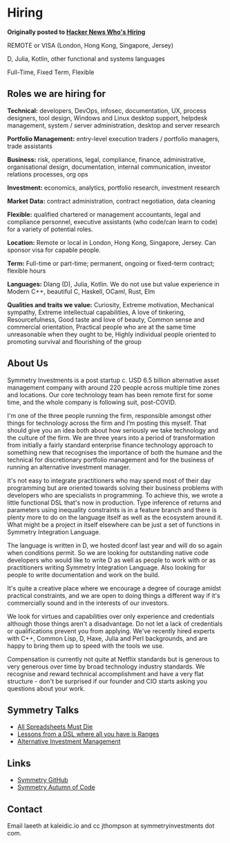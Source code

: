 # Hiring

**Originally posted to [Hacker News Who's Hiring](https://news.ycombinator.com/item?id=24987221)**

REMOTE or VISA (London, Hong Kong, Singapore, Jersey)

D, Julia, Kotlin, other functional and systems languages

Full-Time, Fixed Term, Flexible


## Roles we are hiring for

**Technical:** developers, DevOps, infosec, documentation, UX, process designers, tool design, Windows and Linux desktop support, helpdesk management, system / server administration, desktop and server research

**Portfolio Management:** entry-level execution traders / portfolio managers, trade assistants

**Business:** risk, operations, legal, compliance, finance, administrative, organisational design, documentation, internal communication, investor relations processes, org ops

**Investment:** economics, analytics, portfolio research, investment research

**Market Data:** contract administration, contract negotiation, data cleaning

**Flexible:** qualified chartered or management accountants, legal and compliance personnel, executive assistants (who code/can learn to code) for a variety of potential roles.

**Location:** Remote or local in London, Hong Kong, Singapore, Jersey. Can sponsor visa for capable people.

**Term:** Full-time or part-time; permanent, ongoing or fixed-term contract; flexible hours

**Languages:** Dlang (D), Julia, Kotlin. We do not use but value experience in Modern C++, beautiful C, Haskell, OCaml, Rust, Elm

**Qualities and traits we value:** Curiosity, Extreme motivation, Mechanical sympathy, Extreme intellectual capabilities, A love of tinkering, Resourcefulness, Good taste and love of beauty, Common sense and commercial orientation, Practical people who are at the same time unreasonable when they ought to be, Highly individual people oriented to promoting survival and flourishing of the group


## About Us

Symmetry Investments is a post startup c. USD 6.5 billion alternative asset management company with around 220 people across multiple time zones and locations. Our core technology team has been remote first for some time, and the whole company is following suit, post-COVID.

I'm one of the three people running the firm, responsible amongst other things for technology across the firm and I’m posting this myself. That should give you an idea both about how seriously we take technology and the culture of the firm. We are three years into a period of transformation from initially a fairly standard enterprise finance technology approach to something new that recognises the importance of both the humane and the technical for discretionary portfolio management and for the business of running an alternative investment manager.

It's not easy to integrate practitioners who may spend most of their day programming but are oriented towards solving their business problems with developers who are specialists in programming. To achieve this, we wrote a little functional DSL that's now in production. Type inference of returns and parameters using inequality constraints is in a feature branch and there is plenty more to do on the language itself as well as the ecosystem around it. What might be a project in itself elsewhere can be just a set of functions in Symmetry Integration Language.

The language is written in D, we hosted dconf last year and will do so again when conditions permit. So we are looking for outstanding native code developers who would like to write D as well as people to work with or as practitioners writing Symmetry Integration Language. Also looking for people to write documentation and work on the build.

It's quite a creative place where we encourage a degree of courage amidst practical constraints, and we are open to doing things a different way if it's commercially sound and in the interests of our investors.

We look for virtues and capabilities over only experience and credentials although those things aren't a disadvantage. Do not let a lack of credentials or qualifications prevent you from applying. We've recently hired experts with C++, Common Lisp, D, Haxe, Julia and Perl backgrounds, and are happy to bring them up to speed with the tools we use.

Compensation is currently not quite at Netflix standards but is generous to very generous over time by broad technology industry standards. We recognise and reward technical accomplishment and have a very flat structure - don't be surprised if our founder and CIO starts asking you questions about your work.


## Symmetry Talks

- [All Spreadsheets Must Die](https://www.youtube.com/watch?v=FZi9CSB9_kk)
- [Lessons from a DSL where all you have is Ranges](https://www.youtube.com/watch?v=BtuzSlKRmzA)
- [Alternative Investment Management](https://www.youtube.com/watch?v=1rMq-4rWgis)


## Links

- [Symmetry GitHub](https://github.com/symmetryinvestments)
- [Symmetry Autumn of Code](https://dlang.org/blog/2020/08/23/symmetry-autumn-of-code-20)


## Contact

Email laeeth at kaleidic.io and cc jthompson at symmetryinvestments dot com.
